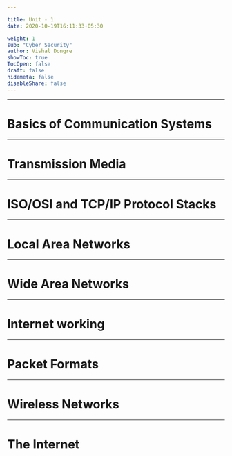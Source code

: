 ```yaml
---

title: Unit - 1
date: 2020-10-19T16:11:33+05:30

weight: 1
sub: "Cyber Security"
author: Vishal Dongre
showToc: true
TocOpen: false
draft: false
hidemeta: false
disableShare: false
---
```



---

# Basics of Communication Systems
---

# Transmission Media 
---

# ISO/OSI and TCP/IP Protocol Stacks
---

# Local Area Networks
---

# Wide Area Networks
---

# Internet working
---

# Packet Formats
---

# Wireless Networks 
---

# The Internet